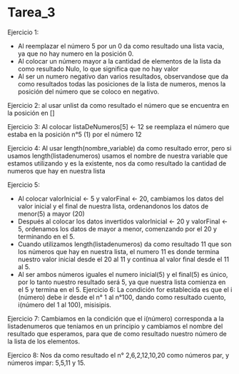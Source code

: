 # Tarea_3

Ejercicio 1: 
- Al reemplazar el número 5 por un 0 da como resultado una lista vacia, ya que no hay numero en la posición 0. 
- Al colocar un número mayor a la cantidad de elementos de la lista da como resultado Nulo, lo que significa que no hay valor
- Al ser un numero negativo dan varios resultados, observandose que da como resultados todas las posiciones de la lista de numeros, menos la posición del número que se coloco en negativo.

Ejercicio 2: al usar unlist da como resultado el número que se encuentra en la posición en []

Ejercicio 3: Al colocar listaDeNumeros[5] <- 12  se reemplaza el número que estaba en la posición n°5 (1) por el número 12

Ejercicio 4: Al usar length(nombre_variable) da como resultado error, pero si usamos length(listadenumeros) usamos el nombre de nuestra variable que estamos utilizando y es la existente, nos da como resultado la cantidad de numeros que hay en nuestra lista

Ejercicio 5:
- Al colocar valorInicial <- 5 y valorFinal <- 20, cambiamos los datos del valor inicial y el final de nuestra lista, ordenandonos los datos de menor(5) a mayor (20)
- Después al colocar los datos invertidos valorInicial <- 20 y valorFinal <- 5, ordenamos los datos de mayor a menor, comenzando por el 20 y terminando en el 5. 
- Cuando utilizamos length(listadenumeros) da como resultado 11 que son los números que hay en nuestra lista, el numero 11 es donde termina nuestro valor inicial desde el 20 al 11 y continua al valor final desde el 11 al 5.
- Al ser ambos números iguales el numero inicial(5) y el final(5) es único, por lo tanto nuestro resultado será 5, ya que nuestra lista comienza en el 5 y termina en el 5.
Ejercicio 6: La condición for establecida es que el i (número) debe ir desde el n° 1 al n°100, dando como resultado cuento, i(número del 1 al 100), misisipis.

Ejercicio 7: Cambiamos en la condición que el i(número) corresponda a la listadenumeros que teniamos en un principio y cambiamos el nombre del resultado que esperamos,  para que de como resultado nuestro número de la lista de los elementos. 

Ejercico 8: Nos da como resultado el n° 2,6,2,12,10,20 como números par, y números impar: 5,5,11 y 15.
